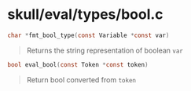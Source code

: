# skull/eval/types/bool.c

```c
char *fmt_bool_type(const Variable *const var)
```

> Returns the string representation of boolean `var`

```c
bool eval_bool(const Token *const token)
```

> Return bool converted from `token`

